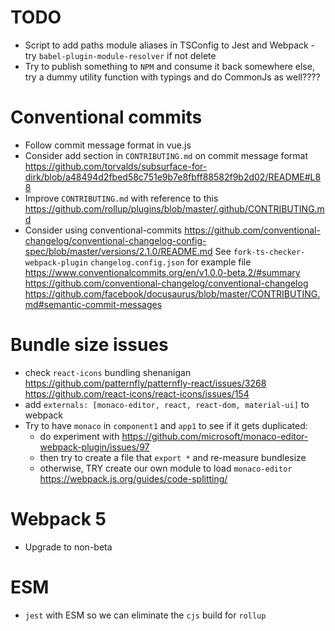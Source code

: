 # TODO

- Script to add paths module aliases in TSConfig to Jest and Webpack - try `babel-plugin-module-resolver` if not delete
- Try to publish something to `NPM` and consume it back somewhere else, try a dummy utility function with typings and do CommonJs as well????

# Conventional commits

- Follow commit message format in vue.js
- Consider add section in `CONTRIBUTING.md` on commit message format
  https://github.com/torvalds/subsurface-for-dirk/blob/a48494d2fbed58c751e9b7e8fbff88582f9b2d02/README#L88
- Improve `CONTRIBUTING.md` with reference to this
  https://github.com/rollup/plugins/blob/master/.github/CONTRIBUTING.md
- Consider using conventional-commits
  https://github.com/conventional-changelog/conventional-changelog-config-spec/blob/master/versions/2.1.0/README.md
  See `fork-ts-checker-webpack-plugin` `changelog.config.json` for example file
  https://www.conventionalcommits.org/en/v1.0.0-beta.2/#summary
  https://github.com/conventional-changelog/conventional-changelog
  https://github.com/facebook/docusaurus/blob/master/CONTRIBUTING.md#semantic-commit-messages

# Bundle size issues

- check `react-icons` bundling shenanigan
  https://github.com/patternfly/patternfly-react/issues/3268
  https://github.com/react-icons/react-icons/issues/154
- add `externals: [monaco-editor, react, react-dom, material-ui]` to webpack
- Try to have `monaco` in `component1` and `app1` to see if it gets duplicated:
  - do experiment with https://github.com/microsoft/monaco-editor-webpack-plugin/issues/97
  - then try to create a file that `export *` and re-measure bundlesize
  - otherwise, TRY create our own module to load `monaco-editor`
    https://webpack.js.org/guides/code-splitting/

# Webpack 5

- Upgrade to non-beta

# ESM

- `jest` with ESM so we can eliminate the `cjs` build for `rollup`
